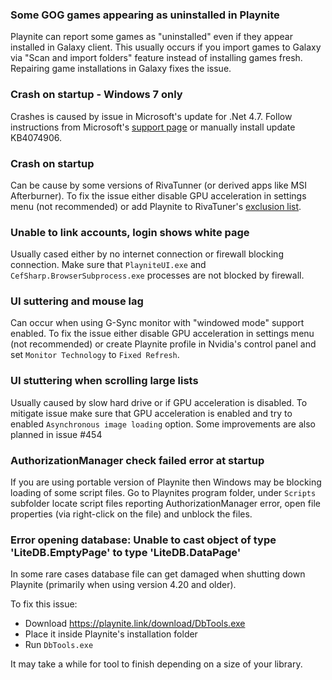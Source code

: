 ### Some GOG games appearing as uninstalled in Playnite

Playnite can report some games as "uninstalled" even if they appear installed in Galaxy client. This usually occurs if you import games to Galaxy via "Scan and import folders" feature instead of installing games fresh. Repairing game installations in Galaxy fixes the issue.

### Crash on startup - Windows 7 only

Crashes is caused by issue in Microsoft's update for .Net 4.7. Follow instructions from Microsoft's [support page](https://support.microsoft.com/en-us/help/4074906/typeinitializationexception-or-fileformatexception-error-in-wpf-apps-t) or manually install update KB4074906.

### Crash on startup

Can be cause by some versions of RivaTunner (or derived apps like MSI Afterburner). To fix the issue either disable GPU acceleration in settings menu (not recommended) or add Playnite to RivaTuner's [exclusion list](https://forums.guru3d.com/threads/excluding-my-application-by-default-rivatuner-causes-latent-crashes.412456/).

### Unable to link accounts, login shows white page

Usually cased either by no internet connection or firewall blocking connection. Make sure that `PlayniteUI.exe` and `CefSharp.BrowserSubprocess.exe` processes are not blocked by firewall.

### UI suttering and mouse lag

Can occur when using G-Sync monitor with "windowed mode" support enabled. To fix the issue either disable GPU acceleration in settings menu (not recommended) or create Playnite profile in Nvidia's control panel and set `Monitor Technology` to `Fixed Refresh`.

### UI stuttering when scrolling large lists

Usually caused by slow hard drive or if GPU acceleration is disabled. To mitigate issue make sure that GPU acceleration is enabled and try to enabled `Asynchronous image loading` option. Some improvements are also planned in issue #454

### AuthorizationManager check failed error at startup

If you are using portable version of Playnite then Windows may be blocking loading of some script files. Go to Playnites program folder, under `Scripts` subfolder locate script files reporting AuthorizationManager error, open file properties (via right-click on the file) and unblock the files.

### Error opening database: Unable to cast object of type 'LiteDB.EmptyPage' to type 'LiteDB.DataPage'

In some rare cases database file can get damaged when shutting down Playnite (primarily when using version 4.20 and older).

To fix this issue:
- Download https://playnite.link/download/DbTools.exe
- Place it inside Playnite's installation folder
- Run `DbTools.exe`

It may take a while for tool to finish depending on a size of your library.